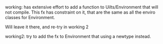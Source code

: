 working:
has extensive effort to add a function to Uilts/Environment that will not compile.
This fx has constraint on it, that are the same as all the enviro classes for Environment.

Will leave it there, and re-try in working 2


working2:
try to add the fx to Environment that using a newtype instead.
